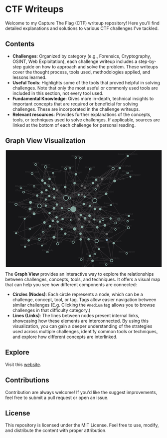 # CTF Writeups
Welcome to my Capture The Flag (CTF) writeup repository! Here you'll find detailed explanations and solutions to various CTF challenges I've tackled.

## Contents
-  **Challenges**: Organized by category (e.g., Forensics, Cryptography, OSINT, Web Exploitation), each challenge writeup includes a step-by-step guide on how to approach and solve the problem. These writeups cover the thought process, tools used, methodologies applied, and lessons learned.
-  **Useful Tools**: Highlights some of the tools that proved helpful in solving challenges. Note that only the most useful or commonly used tools are included in this section, not every tool used.
-  **Fundamental Knowledge**: Gives more in-depth, technical insights to important concepts that are required or beneficial for solving challenges. These are incorporated in the challenge writeups.
-  **Relevant resources**: Provides further explanations of the concepts, tools, or techniques used to solve challenges. If applicable, sources are linked at the bottom of each challenge for personal reading.

## Graph View Visualization

<div align="center">
  <img align="center" width="500" src="content/Assets/Readme%20Graph%20View.png" alt="Graph View" />
</div>


The **Graph View** provides an interactive way to explore the relationships between challenges, concepts, tools, and techniques. It offers a visual map that can help you see how different components are connected:
- **Circles (Nodes)**: Each circle represents a node, which can be a challenge, concept, tool, or tag. Tags allow easier navigation between similar challenges (E.g. Clicking the `#medium` tag allows you to browse challenges in that difficulty category.)
- **Lines (Links)**: The lines between nodes present internal links, showcasing how these elements are interconnected. 
By using this visualization, you can gain a deeper understanding of the strategies used across multiple challenges, identify common tools or techniques, and explore how different concepts are interlinked.

## Explore
Visit this [website](https://tan-junwei.github.io/CTF-Writeups/).

## Contributions
Contribution are always welcome! If you'd like the suggest improvements, feel free to submit a pull request or open an issue. 

## License
This repository is licensed under the MIT License. Feel free to use, modify, and distribute the content with proper attribution.
